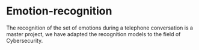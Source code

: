# Emotion-recognition
The recognition of the set of emotions during a telephone conversation is a master project, we have adapted the recognition models to the field of Cybersecurity. 
